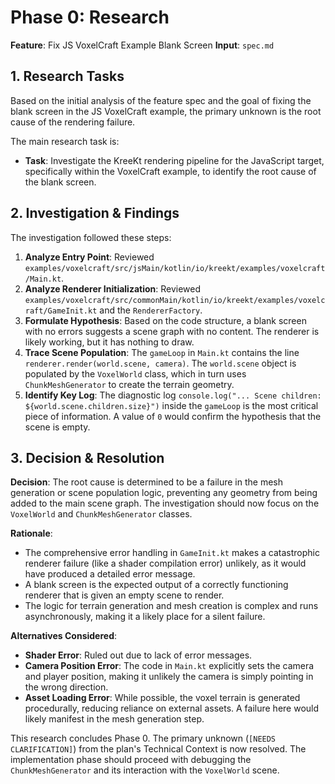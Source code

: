 # Phase 0: Research

**Feature**: Fix JS VoxelCraft Example Blank Screen
**Input**: `spec.md`

## 1. Research Tasks

Based on the initial analysis of the feature spec and the goal of fixing the blank screen in the JS VoxelCraft example, the primary unknown is the root cause of the rendering failure.

The main research task is:
- **Task**: Investigate the KreeKt rendering pipeline for the JavaScript target, specifically within the VoxelCraft example, to identify the root cause of the blank screen.

## 2. Investigation & Findings

The investigation followed these steps:
1.  **Analyze Entry Point**: Reviewed `examples/voxelcraft/src/jsMain/kotlin/io/kreekt/examples/voxelcraft/Main.kt`.
2.  **Analyze Renderer Initialization**: Reviewed `examples/voxelcraft/src/commonMain/kotlin/io/kreekt/examples/voxelcraft/GameInit.kt` and the `RendererFactory`.
3.  **Formulate Hypothesis**: Based on the code structure, a blank screen with no errors suggests a scene graph with no content. The renderer is likely working, but it has nothing to draw.
4.  **Trace Scene Population**: The `gameLoop` in `Main.kt` contains the line `renderer.render(world.scene, camera)`. The `world.scene` object is populated by the `VoxelWorld` class, which in turn uses `ChunkMeshGenerator` to create the terrain geometry.
5.  **Identify Key Log**: The diagnostic log `console.log("... Scene children: ${world.scene.children.size}")` inside the `gameLoop` is the most critical piece of information. A value of `0` would confirm the hypothesis that the scene is empty.

## 3. Decision & Resolution

**Decision**: The root cause is determined to be a failure in the mesh generation or scene population logic, preventing any geometry from being added to the main scene graph. The investigation should now focus on the `VoxelWorld` and `ChunkMeshGenerator` classes.

**Rationale**:
- The comprehensive error handling in `GameInit.kt` makes a catastrophic renderer failure (like a shader compilation error) unlikely, as it would have produced a detailed error message.
- A blank screen is the expected output of a correctly functioning renderer that is given an empty scene to render.
- The logic for terrain generation and mesh creation is complex and runs asynchronously, making it a likely place for a silent failure.

**Alternatives Considered**:
- **Shader Error**: Ruled out due to lack of error messages.
- **Camera Position Error**: The code in `Main.kt` explicitly sets the camera and player position, making it unlikely the camera is simply pointing in the wrong direction.
- **Asset Loading Error**: While possible, the voxel terrain is generated procedurally, reducing reliance on external assets. A failure here would likely manifest in the mesh generation step.

This research concludes Phase 0. The primary unknown (`[NEEDS CLARIFICATION]`) from the plan's Technical Context is now resolved. The implementation phase should proceed with debugging the `ChunkMeshGenerator` and its interaction with the `VoxelWorld` scene.
